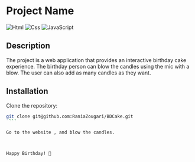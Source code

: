# Project Name

![Html](https://img.shields.io/badge/Html-blue.svg)
![Css](https://img.shields.io/badge/Css-red.svg)
![JavaScript](https://img.shields.io/badge/JS-yellow.svg)


## Description

The project is a web application that provides an interactive birthday cake experience. The birthday
person can blow the candles using the mic with a blow. The user can also add as many candles as they want. 


## Installation

Clone the repository:
   ```bash
   git clone git@github.com:RaniaZougari/BDCake.git
    ```

Go to the website , and blow the candles. 



Happy Birthday! 🎂